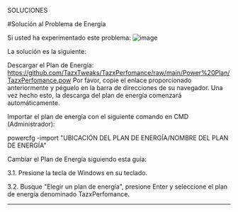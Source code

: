 SOLUCIONES

#Solución al Problema de Energía

Si usted ha experimentado este problema:
![image](https://github.com/user-attachments/assets/c7263479-ad21-43bf-b212-c64a829eb57b)

La solución es la siguiente:

Descargar el Plan de Energía: 
https://github.com/TazxTweaks/TazxPerfomance/raw/main/Power%20Plan/TazxPerfomance.pow
Por favor, copie el enlace proporcionado anteriormente y péguelo en la barra de direcciones de su navegador. Una vez hecho esto, la descarga del plan de energía comenzará automáticamente.


Importar el plan de energía con el siguiente comando en CMD (Administrador):

powercfg -import "UBICACIÓN DEL PLAN DE ENERGÍA/NOMBRE DEL PLAN DE ENERGÍA"

Cambiar el Plan de Energía siguiendo esta guía:

3.1. Presione la tecla de Windows en su teclado.

3.2. Busque "Elegir un plan de energía", presione Enter y seleccione el plan de energía denominado TazxPerfomance.

--------------------------------------------------------------------------------------------------------------------------------------------------------------------

